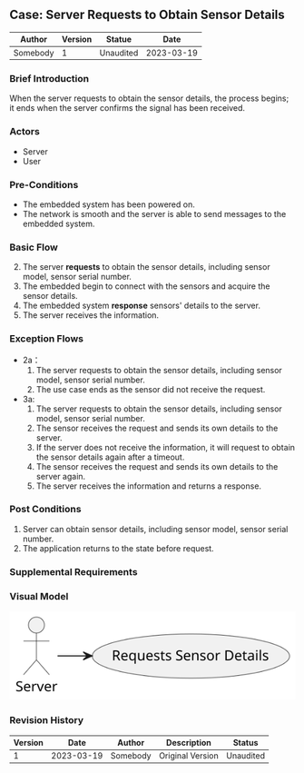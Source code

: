 

## Case: Server Requests to Obtain Sensor Details

| Author   | Version | Statue    | Date       |
| -------- | ------- | --------- | ---------- |
| Somebody | 1       | Unaudited | 2023-03-19 |

### Brief Introduction

When the server requests to obtain the sensor details, the process begins; it ends when the server confirms the signal has been received.

### Actors

- Server
- User

### Pre-Conditions

- The embedded system has been powered on.
- The network is smooth and the server is able to send messages to the embedded system.

### Basic Flow

2. The server **requests** to obtain the sensor details, including sensor model, sensor serial number.
2. The embedded begin to connect with the sensors and acquire the sensor details.
2. The embedded system  **response** sensors' details to the server.
2. The server receives the information.

### Exception Flows

- 2a：
  1. The server requests to obtain the sensor details, including sensor model, sensor serial number.
  2. The use case ends as the sensor did not receive the request.
- 3a:
  1. The server requests to obtain the sensor details, including sensor model, sensor serial number.
  2. The sensor receives the request and sends its own details to the server.
  3. If the server does not receive the information, it will request to obtain the sensor details again after a timeout.
  4. The sensor receives the request and sends its own details to the server again.
  5. The server receives the information and returns a response.

### Post Conditions

1. Server can obtain sensor details, including sensor model, sensor serial number.
2. The application returns to the state before request.

### Supplemental Requirements



### Visual Model

<img src="./Server Requests Sensor Details.svg" style="zoom:150%;" />

### Revision History

| Version | Date       | Author   | Description      | Status    |
| ------- | ---------- | -------- | ---------------- | --------- |
| 1       | 2023-03-19 | Somebody | Original Version | Unaudited |
